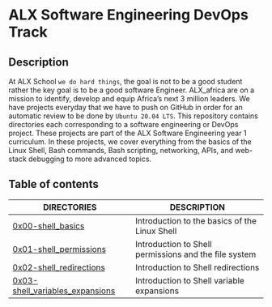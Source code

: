 
# ALX Software Engineering DevOps Track

## Description
At ALX School `we do hard things`, the goal is not to be a good student rather the key goal is to be a good software Engineer. ALX_africa are on a mission to identify, develop and equip Africa’s next 3 million leaders. We have projects everyday that we have to push on GitHub in order for an automatic review to be done by `Ubuntu 20.04 LTS`. This repository contains directories each corresponding to a software engineering or DevOps project. These projects are part of the ALX Software Engineering year 1 curriculum. In these projects, we cover everything from the basics of the Linux Shell, Bash commands, Bash scripting, networking, APIs, and web-stack debugging to more advanced topics.

## Table of contents
DIRECTORIES | DESCRIPTION
--------- | -----------
[0x00-shell_basics](https://github.com/Lordwill1/alx-system_engineering-devops/tree/master/0x00-shell_basics) | Introduction to the basics of the Linux Shell
[0x01-shell_permissions](https://github.com/Lordwill1/alx-system_engineering-devops/tree/master/0x01-shell_permissions) | Introduction to Shell permissions and the file system
[0x02-shell_redirections](https://github.com/Lordwill1/alx-system_engineering-devops/tree/master/0x02-shell_redirections) | Introduction to Shell redirections
[0x03-shell_variables_expansions](https://github.com/Lordwill1/alx-system_engineering-devops/tree/master/0x03-shell_variables_expansions) | Introduction to Shell variable expansions

